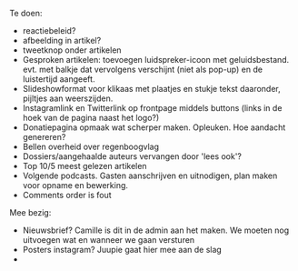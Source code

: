 Te doen:

- reactiebeleid?
- afbeelding in artikel?
- tweetknop onder artikelen
- ﻿Gesproken artikelen: toevoegen luidspreker-icoon met geluidsbestand. evt. met balkje dat vervolgens verschijnt (niet als pop-up) en de luistertijd aangeeft.
- Slideshowformat voor klikaas met plaatjes en stukje tekst daaronder, pijltjes aan weerszijden.
- Instagramlink en Twitterlink op frontpage middels buttons (links in de hoek van de pagina naast het logo?)
- Donatiepagina opmaak wat scherper maken. Opleuken. Hoe aandacht genereren?
- Bellen overheid over regenboogvlag
- Dossiers/aangehaalde auteurs vervangen door 'lees ook'?
- Top 10/5 meest gelezen artikelen
- Volgende podcasts. Gasten aanschrijven en uitnodigen, plan maken voor opname en bewerking.
- Comments order is fout

Mee bezig:

- Nieuwsbrief? Camille is dit in de admin aan het maken. We moeten nog uitvoegen wat en wanneer we gaan versturen
- Posters instagram? Juupie gaat hier mee aan de slag
- 